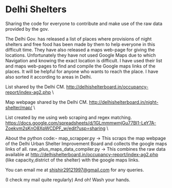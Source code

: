 # Delhi Shelters

Sharing the code for everyone to contribute and make use of the raw data provided by the gov.

The Delhi Gov. has released a list of places where provisions of night shelters and free food has been made by them to help everyone in this difficult time. They have also released a maps web-page for giving the locations. Unfortunately they have not used Google Maps due to which Navigation and knowing the exact location is difficult.  I have used their list and maps web-pages to find and compile the Google maps links of the places. It will be helpful for anyone who wants to reach the place. I have also sorted it according to areas in Delhi.  

List shared by the Delhi CM. http://delhishelterboard.in/occupancy-report/index-ag2.php \

Map webpage shared by the Delhi CM. http://delhishelterboard.in/night-shelter/map/ \

List created by me using web scraping and regex matching. https://docs.google.com/spreadsheets/d/1GLmmmwmjGu77BI1-LeY7A-Zoekvm2sKnO8XpWCDPF_w/edit?usp=sharing \

About the python code:-
map_scrapper.py -> This scraps the map webpage of the Delhi Urban Shelter Improvement Board and collects the google maps links of all.
raw_plus_maps_data_compiler.py -> This combines the raw data available at http://delhishelterboard.in/occupancy-report/index-ag2.php (like capacity,district of the shelter) with the google maps links.

You can email me at shishir29121997@gmail.com for any queries. 

(I check my mail quite regularly)
And oh! Wash your hands.

